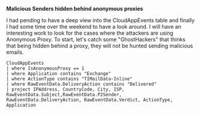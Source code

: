**Malicious Senders hidden behind anonymous proxies**

I had pending to have a deep view into the CloudAppEvents table and finally I had some time over the weekend to have a look around.
I will have an interesting work to look for the cases where the attackers are using Anonymous Proxy. To start, let's catch some "GhostHackers" that thinks that being hidden behind a proxy, they will not be hunted sending malicious emails.

```
CloudAppEvents
| where IsAnonymousProxy == 1
| where Application contains "Exchange"
| where ActionType contains "TIMailData-Inline"
| where RawEventData.DeliveryAction contains "Delivered"
| project IPAddress, CountryCode, City, ISP, RawEventData.Subject,RawEventData.P2Sender, RawEventData.DeliveryAction, RawEventData.Verdict, ActionType, Application
```
